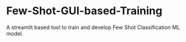 # Few-Shot-GUI-based-Training
A streamlit based tool to train and develop Few Shot Classification ML model.
